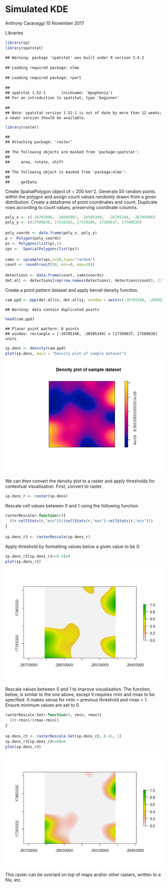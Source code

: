 Simulated KDE
================
Anthony Caravaggi
10 November 2017

Libraries

``` r
library(sp)
library(spatstat)
```

    ## Warning: package 'spatstat' was built under R version 3.4.2

    ## Loading required package: nlme

    ## Loading required package: rpart

    ## 
    ## spatstat 1.52-1       (nickname: 'Apophenia') 
    ## For an introduction to spatstat, type 'beginner'

    ## 
    ## Note: spatstat version 1.52-1 is out of date by more than 12 weeks; a newer version should be available.

``` r
library(raster)
```

    ## 
    ## Attaching package: 'raster'

    ## The following objects are masked from 'package:spatstat':
    ## 
    ##     area, rotate, shift

    ## The following object is masked from 'package:nlme':
    ## 
    ##     getData

Create SpatialPolygon object of ~ 200 km^2. Generate 50 random points within the polygon and assign count values randomly drawn from a given distribution. Create a dataframe of point coordinates and count. Duplicate rows according to count values, preserving coordinate columns.

``` r
poly_x <- c(-26705996, -26505997, -26505349,  -26705348, -26705996)
poly_y <- c(17509636, 17510283, 17310284, 17309637, 17509636)

poly_coords <- data.frame(poly_x, poly_y)
p <- Polygon(poly_coords)
ps <- Polygons(list(p),1)
sps <-  SpatialPolygons(list(ps))

cams <- spsample(sps,n=50,type="random")
count <- round(runif(50, min=0, max=10))

detections <- data.frame(count, cams@coords)
det.all <- detections[rep(row.names(detections), detections$count), 2:3]
```

Create a point pattern dataset and apply kernel density function.

``` r
cam.ppd <- ppp(det.all$x, det.all$y, window = owin(c(-26705348, -26505349), c(17309637, 17509636)))
```

    ## Warning: data contain duplicated points

``` r
head(cam.ppd)
```

    ## Planar point pattern: 6 points
    ## window: rectangle = [-26705348, -26505349] x [17309637, 17509636] units

``` r
sp.dens <- density(cam.ppd)
plot(sp.dens, main = "Density plot of sample dataset")
```

![](KDE_files/figure-markdown_github-ascii_identifiers/unnamed-chunk-3-1.png)

We can then convert the density plot to a raster and apply thresholds for contextual visualisation. First, convert to raster.

``` r
sp.dens_r <- raster(sp.dens)
```

Rescale cell values between 0 and 1 using the following function.

``` r
rasterRescale<-function(r){
  ((r-cellStats(r,"min"))/(cellStats(r,"max")-cellStats(r,"min")))
}

sp.dens_r2 <- rasterRescale(sp.dens_r)
```

Apply threshold by formatting values below a given value to be 0.

``` r
sp.dens_r2[sp.dens_r2<=0.4]=0
plot(sp.dens_r2)
```

![](KDE_files/figure-markdown_github-ascii_identifiers/unnamed-chunk-6-1.png)

Rescale values between 0 and 1 to improve visualisation. The function, below, is similar to the one above, except it requires rmin and rmax to be specified. It makes sense for rmin = previous threshold and rmax = 1. Ensure minimum values are set to 0.

``` r
rasterRescale.Set<-function(r, rmin, rmax){
  ((r-rmin)/(rmax-rmin))
}

sp.dens_r3 <- rasterRescale.Set(sp.dens_r2, 0.41, 1)
sp.dens_r3[sp.dens_r3<=0]=0
plot(sp.dens_r3)
```

![](KDE_files/figure-markdown_github-ascii_identifiers/unnamed-chunk-7-1.png)

This raster can be overlaid on top of maps and/or other rasters, written to a file, etc.

